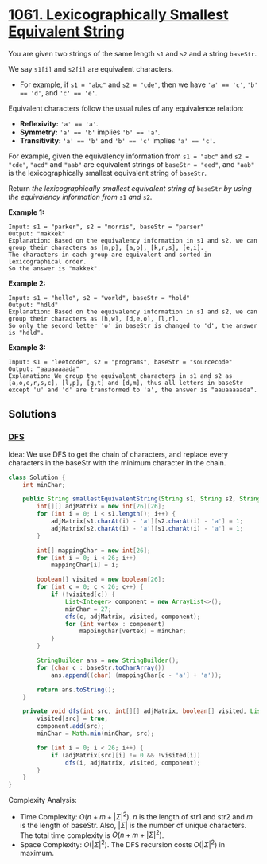 # [1061. Lexicographically Smallest Equivalent String](https://leetcode.com/problems/lexicographically-smallest-equivalent-string/)

You are given two strings of the same length `s1` and `s2` and a string `baseStr`.

We say `s1[i]` and `s2[i]` are equivalent characters.

- For example, if `s1 = "abc"` and `s2 = "cde"`, then we have `'a' == 'c'`, `'b' == 'd'`, and `'c' == 'e'`.

Equivalent characters follow the usual rules of any equivalence relation:

- **Reflexivity:** `'a' == 'a'`.
- **Symmetry:** `'a' == 'b'` implies `'b' == 'a'`.
- **Transitivity:** `'a' == 'b'` and `'b' == 'c'` implies `'a' == 'c'`.

For example, given the equivalency information from `s1 = "abc"` and `s2 = "cde"`, `"acd"` and `"aab"` are equivalent strings of `baseStr = "eed"`, and `"aab"` is the lexicographically smallest equivalent string of `baseStr`.

Return _the lexicographically smallest equivalent string of_ `baseStr` _by using the equivalency information from_ `s1` _and_ `s2`.

**Example 1:**

```
Input: s1 = "parker", s2 = "morris", baseStr = "parser"
Output: "makkek"
Explanation: Based on the equivalency information in s1 and s2, we can group their characters as [m,p], [a,o], [k,r,s], [e,i].
The characters in each group are equivalent and sorted in lexicographical order.
So the answer is "makkek".
```

**Example 2:**

```
Input: s1 = "hello", s2 = "world", baseStr = "hold"
Output: "hdld"
Explanation: Based on the equivalency information in s1 and s2, we can group their characters as [h,w], [d,e,o], [l,r].
So only the second letter 'o' in baseStr is changed to 'd', the answer is "hdld".
```

**Example 3:**

```
Input: s1 = "leetcode", s2 = "programs", baseStr = "sourcecode"
Output: "aauaaaaada"
Explanation: We group the equivalent characters in s1 and s2 as [a,o,e,r,s,c], [l,p], [g,t] and [d,m], thus all letters in baseStr except 'u' and 'd' are transformed to 'a', the answer is "aauaaaaada".
```

## Solutions
### [DFS](LexicographicallySmallestEquivalentString.java)

Idea: We use DFS to get the chain of characters, and replace every characters in the baseStr with the minimum character in the chain.

```java
class Solution {
    int minChar;

    public String smallestEquivalentString(String s1, String s2, String baseStr) {
        int[][] adjMatrix = new int[26][26];
        for (int i = 0; i < s1.length(); i++) {
            adjMatrix[s1.charAt(i) - 'a'][s2.charAt(i) - 'a'] = 1;
            adjMatrix[s2.charAt(i) - 'a'][s1.charAt(i) - 'a'] = 1;
        }

        int[] mappingChar = new int[26];
        for (int i = 0; i < 26; i++)
            mappingChar[i] = i;

        boolean[] visited = new boolean[26];
        for (int c = 0; c < 26; c++) {
            if (!visited[c]) {
                List<Integer> component = new ArrayList<>();
                minChar = 27;
                dfs(c, adjMatrix, visited, component);
                for (int vertex : component)
                    mappingChar[vertex] = minChar;
            }
        }

        StringBuilder ans = new StringBuilder();
        for (char c : baseStr.toCharArray())
            ans.append((char) (mappingChar[c - 'a'] + 'a'));

        return ans.toString();
    }

    private void dfs(int src, int[][] adjMatrix, boolean[] visited, List<Integer> component) {
        visited[src] = true;
        component.add(src);
        minChar = Math.min(minChar, src);

        for (int i = 0; i < 26; i++) {
            if (adjMatrix[src][i] != 0 && !visited[i])
                dfs(i, adjMatrix, visited, component);
        }
    }
}
```

Complexity Analysis:

- Time Complexity: $O(n+m+|\Sigma|^2)$. $n$ is the length of str1 and str2 and $m$ is the length of baseStr. Also, $|\Sigma|$ is the number of unique characters. The total time complexity is $O(n+m+|\Sigma|^2)$.
- Space Complexity: $O(|\Sigma|^2)$. The DFS recursion costs $O(|\Sigma|^2)$ in maximum.
